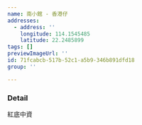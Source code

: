 ```yaml
---
name: 南小館 - 香港仔
addresses:
  - address: ''
    longitude: 114.1545485
    latitude: 22.2485899
tags: []
previewImageUrl: ''
id: 71fcabcb-517b-52c1-a5b9-346b891dfd18
group: ''

---
```

### Detail
紅底中資
